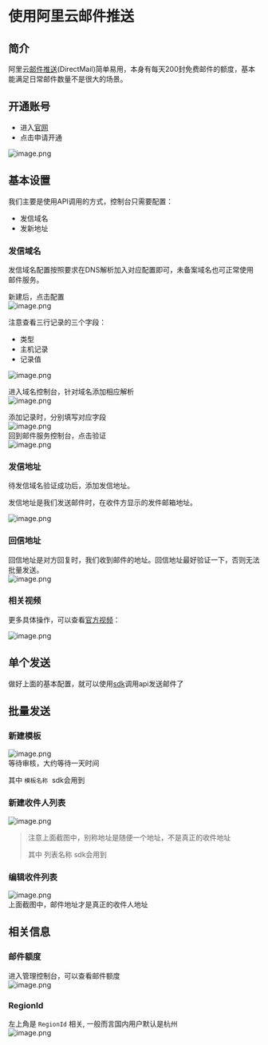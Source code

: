 # 使用阿里云邮件推送

<a name="JTsJC"></a>
## 简介
阿里云[邮件推送](https://www.aliyun.com/product/directmail)(DirectMail)简单易用，本身有每天200封免费邮件的额度，基本能满足日常邮件数量不是很大的场景。

<a name="KNla8"></a>
## 开通账号

- 进入[官网](https://www.aliyun.com/product/directmail)
- 点击申请开通

![image.png](https://i.loli.net/2019/11/15/nYlDtAgMixT6OG8.png)

<a name="MfeL6"></a>
## 基本设置
我们主要是使用API调用的方式，控制台只需要配置：

- 发信域名
- 发新地址

<a name="1iB9o"></a>
### 发信域名
发信域名配置按照要求在DNS解析加入对应配置即可，未备案域名也可正常使用邮件服务。

新建后，点击配置<br />![image.png](https://i.loli.net/2019/11/15/69Fh5Z1Ud4KtHAY.png)

注意查看三行记录的三个字段：

- 类型
- 主机记录
- 记录值

![image.png](https://i.loli.net/2019/11/15/uvsw4qS9WZExaJN.png)

进入域名控制台，针对域名添加相应解析<br />![image.png](https://i.loli.net/2019/11/15/nRQFDbHE1XKLkM7.png)

添加记录时，分别填写对应字段<br />![image.png](https://i.loli.net/2019/11/15/VPD4ujGdtCnYNKH.png)<br />回到邮件服务控制台，点击验证<br />![image.png](https://i.loli.net/2019/11/15/xcU7lhzBfI98CpE.png)
<a name="P0YbC"></a>
### 发信地址
待发信域名验证成功后，添加发信地址。

发信地址是我们发送邮件时，在收件方显示的发件邮箱地址。

![image.png](https://i.loli.net/2019/11/15/5IugoU41aRfnABe.png)
<a name="Fhhs2"></a>
### 回信地址
回信地址是对方回复时，我们收到邮件的地址。回信地址最好验证一下，否则无法批量发送。<br />![image.png](https://i.loli.net/2019/11/15/wJtTgkd6SZQ7Yhj.png)


<a name="uEm9L"></a>
### 相关视频
更多具体操作，可以查看[官方视频](https://www.aliyun.com/product/directmail?spm=a2c4g.11174283.2.1.54025e7aK130Q1)：

![image.png](https://i.loli.net/2019/11/15/EY2D6dtUQ89GkVw.png)<br />

<a name="gWD4t"></a>
## 单个发送
做好上面的基本配置，就可以使用[sdk](https://github.com/FEMessage/direct-mail)调用api发送邮件了

<a name="UeAKt"></a>
## 批量发送
<a name="hyi9c"></a>
### 新建模板
![image.png](https://i.loli.net/2019/11/15/fEZgjry7G6IBCpT.png)<br />等待审核，大约等待一天时间

其中 `模板名称`  sdk会用到

<a name="GnbBo"></a>
### 新建收件人列表
![image.png](https://i.loli.net/2019/11/15/BeQlMHdRgxfCKjo.png)
> 注意上面截图中，别称地址是随便一个地址，不是真正的收件地址
> 
> 其中 列表名称 sdk会用到

<a name="siYRG"></a>
### 编辑收件列表
![image.png](https://i.loli.net/2019/11/15/7t9vyxzWwqC1Ygc.png)<br />上面截图中，邮件地址才是真正的收件人地址

<a name="3PM9i"></a>
## 相关信息
<a name="EjMz0"></a>
### 邮件额度
进入管理控制台，可以查看邮件额度<br />![image.png](https://i.loli.net/2019/11/15/g3HEfopk1m9V8qd.png)

<a name="QvZ6H"></a>
### RegionId
左上角是 `RegionId` 相关, 一般而言国内用户默认是杭州<br />![image.png](https://i.loli.net/2019/11/15/7Jc4HMAPnbUER3G.png)

